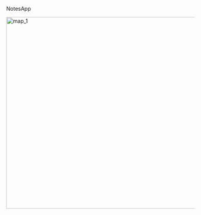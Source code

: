 N o t e s A p p 
 

<img width="512" height="512" alt="map_1" src="https://github.com/user-attachments/assets/aaab3b53-7c72-450a-92f9-d124cc10575e" />
